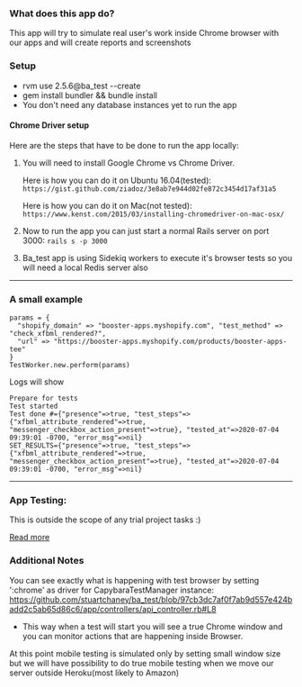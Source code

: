 ### What does this app do?

This app will try to simulate real user's work inside Chrome browser with our apps
 and will create reports and screenshots

### Setup

* rvm use 2.5.6@ba_test --create
* gem install bundler && bundle install
* You don't need any database instances yet to run the app

#### Chrome Driver setup

Here are the steps that have to be done to run the app locally:
1. You will need to install Google Chrome vs Chrome Driver.

   Here is how you can do it on Ubuntu 16.04(tested):
   `https://gist.github.com/ziadoz/3e8ab7e944d02fe872c3454d17af31a5`

   Here is how you can do it on Mac(not tested):
   `https://www.kenst.com/2015/03/installing-chromedriver-on-mac-osx/`

2. Now to run the app you can just start a normal Rails server on port 3000:
   `rails s -p 3000`

3. Ba_test app is using Sidekiq workers to execute it's browser tests so you will
need a local Redis server also


------------


### A small example

```
params = {
  "shopify_domain" => "booster-apps.myshopify.com", "test_method" => "check_xfbml_rendered?",
  "url" => "https://booster-apps.myshopify.com/products/booster-apps-tee"
}
TestWorker.new.perform(params)
```

Logs will show

```
Prepare for tests
Test started
Test done #={"presence"=>true, "test_steps"=>{"xfbml_attribute_rendered"=>true, "messenger_checkbox_action_present"=>true}, "tested_at"=>2020-07-04 09:39:01 -0700, "error_msg"=>nil}
SET_RESULTS={"presence"=>true, "test_steps"=>{"xfbml_attribute_rendered"=>true, "messenger_checkbox_action_present"=>true}, "tested_at"=>2020-07-04 09:39:01 -0700, "error_msg"=>nil}
```


---------------

### App Testing:

This is outside the scope of any trial project tasks :)

[Read more](https://github.com/stuartchaney/ba_test/blob/master/extras.md)


### Additional Notes

You can see exactly what is happening with test browser by setting ':chrome' as driver
for CapybaraTestManager instance:
https://github.com/stuartchaney/ba_test/blob/97cb3dc7af0f7ab9d557e424badd2c5ab65d86c6/app/controllers/api_controller.rb#L8
* This way when a test will start you will see a true Chrome window and you can monitor actions that are happening inside
Browser.

At this point mobile testing is simulated only by setting small window size but
we will have possibility to do true mobile testing when we move our server outside Heroku(most likely to Amazon)

